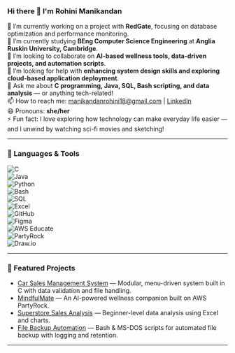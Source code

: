 ### Hi there 👋 I'm Rohini Manikandan  

🔭 I’m currently working on a project with **RedGate**, focusing on database optimization and performance monitoring.  
🌱 I’m currently studying **BEng Computer Science Engineering** at **Anglia Ruskin University, Cambridge**.  
👯 I’m looking to collaborate on **AI-based wellness tools, data-driven projects, and automation scripts**.  
🤔 I’m looking for help with **enhancing system design skills and exploring cloud-based application deployment**.  
💬 Ask me about **C programming, Java, SQL, Bash scripting, and data analysis** — or anything tech-related!  
📫 How to reach me: [manikandanrohini18@gmail.com](mailto:manikandanrohini18@gmail.com) | [LinkedIn](https://www.linkedin.com/in/rohini-manikandan-28ab31324/)  
😄 Pronouns: **she/her**  
⚡ Fun fact: I love exploring how technology can make everyday life easier — and I unwind by watching sci-fi movies and sketching!

---

### 🧠 Languages & Tools  
![C](https://img.shields.io/badge/-C-00599C?style=flat&logo=c)  
![Java](https://img.shields.io/badge/-Java-007396?style=flat&logo=java&logoColor=white)  
![Python](https://img.shields.io/badge/-Python-3776AB?style=flat&logo=python)  
![Bash](https://img.shields.io/badge/-Bash-4EAA25?style=flat&logo=gnu-bash)  
![SQL](https://img.shields.io/badge/-SQL-003B57?style=flat&logo=postgresql)  
![Excel](https://img.shields.io/badge/-Excel-217346?style=flat&logo=microsoft-excel)  
![GitHub](https://img.shields.io/badge/-GitHub-181717?style=flat&logo=github)  
![Figma](https://img.shields.io/badge/-Figma-F24E1E?style=flat&logo=figma)  
![AWS Educate](https://img.shields.io/badge/-AWS%20Educate-FF9900?style=flat&logo=amazonaws)  
![PartyRock](https://img.shields.io/badge/-PartyRock-232F3E?style=flat&logo=awsamplify)  
![Draw.io](https://img.shields.io/badge/-Draw.io-F08705?style=flat&logo=diagramsdotnet)

---

### 🚀 Featured Projects  
- [Car Sales Management System](https://github.com/rohininmair/Car_Sales_Management_System) — Modular, menu-driven system built in C with data validation and file handling.  
- [MindfulMate](https://github.com/rohininmair/MindfulMate) — An AI-powered wellness companion built on AWS PartyRock.  
- [Superstore Sales Analysis](https://github.com/rohininmair/superstore_sales_analysis) — Beginner-level data analysis using Excel and charts.  
- [File Backup Automation](https://github.com/rohininmair/file-backup-automation) — Bash & MS-DOS scripts for automated file backup with logging and retention.

---
